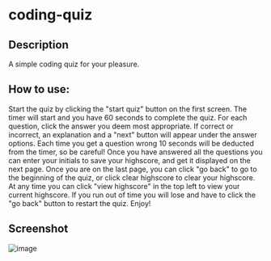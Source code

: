 # coding-quiz

## Description 
A simple coding quiz for your pleasure.

## How to use:
Start the quiz by clicking the "start quiz" button on the first screen. The timer will start and you have 60 seconds to complete the quiz. For each question, click the answer you deem most appropriate. If correct or incorrect, an explanation and a "next" button will appear under the answer options. Each time you get a question wrong 10 seconds will be deducted from the timer, so be careful! Once you have answered all the questions you can enter your initials to save your highscore, and get it displayed on the next page. Once you are on the last page, you can click "go back" to go to the beginning of the quiz, or click clear highscore to clear your highscore. At any time you can click "view highscore" in the top left to view your current highscore. If you run out of time you will lose and have to click the "go back" button to restart the quiz. Enjoy!

## Screenshot
![image](https://github.com/Tonkel/coding-quiz/assets/137961583/000952bf-806d-41da-9a64-9069e7cdcdf2)
